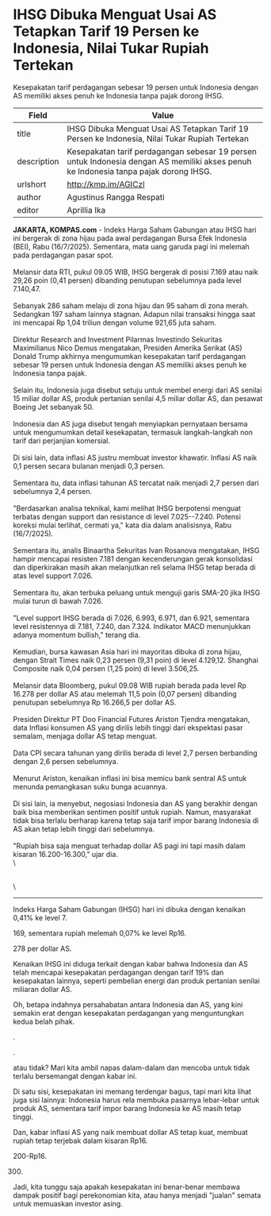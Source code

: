 # IHSG Dibuka Menguat Usai AS Tetapkan Tarif 19 Persen ke Indonesia, Nilai Tukar Rupiah Tertekan

Kesepakatan tarif perdagangan sebesar 19 persen untuk Indonesia dengan AS memiliki akses penuh ke Indonesia tanpa pajak dorong IHSG. 

| Field       | Value                                                       |
|-------------|-------------------------------------------------------------|
| title       | IHSG Dibuka Menguat Usai AS Tetapkan Tarif 19 Persen ke Indonesia, Nilai Tukar Rupiah Tertekan |
| description | Kesepakatan tarif perdagangan sebesar 19 persen untuk Indonesia dengan AS memiliki akses penuh ke Indonesia tanpa pajak dorong IHSG.  |
| urlshort    | http://kmp.im/AGICzl |
| author      | Agustinus Rangga Respati |
| editor      | Aprillia Ika |

**JAKARTA, KOMPAS.com** - Indeks Harga Saham Gabungan atau IHSG hari ini bergerak di zona hijau pada awal perdagangan Bursa Efek Indonesia (BEI), Rabu (16/7/2025). Sementara, mata uang garuda pagi ini melemah pada perdagangan pasar spot.\
\
Melansir data RTI, pukul 09.05 WIB, IHSG bergerak di posisi 7.169 atau naik 29,26 poin (0,41 persen) dibanding penutupan sebelumnya pada level 7.140,47.\
\
Sebanyak 286 saham melaju di zona hijau dan 95 saham di zona merah. Sedangkan 197 saham lainnya stagnan. Adapun nilai transaksi hingga saat ini mencapai Rp 1,04 triliun dengan volume 921,65 juta saham.\
\
Direktur Research and Investment Pilarmas Investindo Sekuritas Maximilianus Nico Demus mengatakan, Presiden Amerika Serikat (AS) Donald Trump akhirnya mengumumkan kesepakatan tarif perdagangan sebesar 19 persen untuk Indonesia dengan AS memiliki akses penuh ke Indonesia tanpa pajak.\
\
Selain itu, Indonesia juga disebut setuju untuk membel energi dari AS senilai 15 miliar dollar AS, produk pertanian senilai 4,5 miliar dollar AS, dan pesawat Boeing Jet sebanyak 50.\
\
Indonesia dan AS juga disebut tengah menyiapkan pernyataan bersama untuk mengumumkan detail kesekapatan, termasuk langkah-langkah non tarif dari perjanjian komersial.\
\
Di sisi lain, data inflasi AS justru membuat investor khawatir. Inflasi AS naik 0,1 persen secara bulanan menjadi 0,3 persen.\
\
Sementara itu, data inflasi tahunan AS tercatat naik menjadi 2,7 persen dari sebelumnya 2,4 persen.\
\
\"Berdasarkan analisa teknikal, kami melihat IHSG berpotensi menguat terbatas dengan support dan resistance di level 7.025--7.240. Potensi koreksi mulai terlihat, cermati ya,\" kata dia dalam analisisnya, Rabu (16/7/2025).\
\
Sementara itu, analis Binaartha Sekuritas Ivan Rosanova mengatakan, IHSG hampir mencapai resisten 7.181 dengan kecenderungan gerak konsolidasi dan diperkirakan masih akan melanjutkan reli selama IHSG tetap berada di atas level support 7.026.\
\
Sementara itu, akan terbuka peluang untuk menguji garis SMA-20 jika IHSG mulai turun di bawah 7.026.\
\
\"Level support IHSG berada di 7.026, 6.993, 6.971, dan 6.921, sementara level resistennya di 7.181, 7.240, dan 7.324. Indikator MACD menunjukkan adanya momentum bullish,\" terang dia.\
\
Kemudian, bursa kawasan Asia hari ini mayoritas dibuka di zona hijau, dengan Strait Times naik 0,23 persen (9,31 poin) di level 4.129,12. Shanghai Composite naik 0,04 persen (1,25 poin) di level 3.506,25.\
\
Melansir data Bloomberg, pukul 09.08 WIB rupiah berada pada level Rp 16.278 per dollar AS atau melemah 11,5 poin (0,07 persen) dibanding penutupan sebelumnya Rp 16.266,5 per dollar AS.\
\
Presiden Direktur PT Doo Financial Futures Ariston Tjendra mengatakan, data Inflasi konsumen AS yang dirilis lebih tinggi dari ekspektasi pasar semalam, menjaga dollar AS tetap menguat.\
\
Data CPI secara tahunan yang dirilis berada di level 2,7 persen berbanding dengan 2,6 persen sebelumnya.\
\
Menurut Ariston, kenaikan inflasi ini bisa memicu bank sentral AS untuk menunda pemangkasan suku bunga acuannya.\
\
Di sisi lain, ia menyebut, negosiasi Indonesia dan AS yang berakhir dengan baik bisa memberikan sentimen positif untuk rupiah. Namun, masyarakat tidak bisa terlalu berharap karena tetap saja tarif impor barang Indonesia di AS akan tetap lebih tinggi dari sebelumnya.\
\
\"Rupiah bisa saja menguat terhadap dollar AS pagi ini tapi masih dalam kisaran 16.200-16.300,\" ujar dia.\
\

\
\

---
Indeks Harga Saham Gabungan (IHSG) hari ini dibuka dengan kenaikan 0,41% ke level 7.

169, sementara rupiah melemah 0,07% ke level Rp16.

278 per dollar AS.

 Kenaikan IHSG ini diduga terkait dengan kabar bahwa Indonesia dan AS telah mencapai kesepakatan perdagangan dengan tarif 19% dan kesepakatan lainnya, seperti pembelian energi dan produk pertanian senilai miliaran dollar AS.



Oh, betapa indahnya persahabatan antara Indonesia dan AS, yang kini semakin erat dengan kesepakatan perdagangan yang menguntungkan kedua belah pihak.

.

.

 atau tidak? Mari kita ambil napas dalam-dalam dan mencoba untuk tidak terlalu bersemangat dengan kabar ini.

 Di satu sisi, kesepakatan ini memang terdengar bagus, tapi mari kita lihat juga sisi lainnya: Indonesia harus rela membuka pasarnya lebar-lebar untuk produk AS, sementara tarif impor barang Indonesia ke AS masih tetap tinggi.

 Dan, kabar inflasi AS yang naik membuat dollar AS tetap kuat, membuat rupiah tetap terjebak dalam kisaran Rp16.

200-Rp16.

300.

 Jadi, kita tunggu saja apakah kesepakatan ini benar-benar membawa dampak positif bagi perekonomian kita, atau hanya menjadi "jualan" semata untuk memuaskan investor asing.
